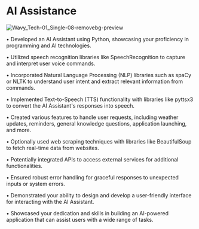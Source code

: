 # AI Assistance

![Wavy_Tech-01_Single-08-removebg-preview](https://github.com/Jai-Doshi/ai_assistance/assets/62877713/0caccb6b-10b8-417b-aa0c-6b0a95155e94)

•	Developed an AI Assistant using Python, showcasing your proficiency in programming and AI technologies.

•	Utilized speech recognition libraries like SpeechRecognition to capture and interpret user voice commands.

•	Incorporated Natural Language Processing (NLP) libraries such as spaCy or NLTK to understand user intent and extract relevant information from commands.

•	Implemented Text-to-Speech (TTS) functionality with libraries like pyttsx3 to convert the AI Assistant's responses into speech.

•	Created various features to handle user requests, including weather updates, reminders, general knowledge questions, application launching, and more.

•	Optionally used web scraping techniques with libraries like BeautifulSoup to fetch real-time data from websites.

•	Potentially integrated APIs to access external services for additional functionalities.

•	Ensured robust error handling for graceful responses to unexpected inputs or system errors.

•	Demonstrated your ability to design and develop a user-friendly interface for interacting with the AI Assistant.

•	Showcased your dedication and skills in building an AI-powered application that can assist users with a wide range of tasks.
